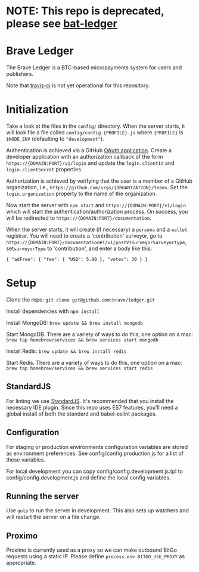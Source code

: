 # NOTE: This repo is deprecated, please see [bat-ledger](https://github.com/brave-intl/bat-ledger)
# Brave Ledger
The Brave Ledger is a BTC-based micropayments system for users and publishers.

Note that [travis-ci](https://travis-ci.org/brave/ledger) is not yet operational for this repository.

# Initialization
Take a look at the files in the `config/` directory.
When the server starts,
it will look file a file called `config/config.{PROFILE}.js` where `{PROFILE}` is `$NODE_ENV` (defaulting to `"development"`).

Authentication is achieved via a GitHub [OAuth application](https://github.com/settings/developers).
Create a developer application with an authorization callback of the form `https://{DOMAIN:PORT}/v1/login` and update the
`login.clientId` and `login.clientSecret` properties.

Authorization is achieved by verifying that the user is a member of a GitHub organization, i.e.,
`https://github.com/orgs/{ORGANIZATION}/teams`.
Set the `login.organization` property to the name of the organization.

Now start the server with `npm start` and `https://{DOMAIN:PORT}/v1/login` which will start the authentication/authorization
process.
On success,
you will be redirected to `https://{DOMAIN:PORT}/documentation`.

When the server starts,
it will create (if necessary) a `persona` and a `wallet` registrar.
You will need to create a 'contribution' surveyor,
go to `https://{DOMAIN:PORT}/documentation#!/v1/postV1SurveyorSurveyortype`,
set`surveyorType` to 'contribution',
and enter a body like this:

    { "adFree": { "fee": { "USD": 5.00 }, "votes": 30 } }

# Setup
Clone the repo: `git clone git@github.com:brave/ledger.git`

Install dependencies with `npm install`

Install MongoDB: `brew update && brew install mongodb`

Start MongoDB. There are a variety of ways to do this, one option on a mac: `brew tap homebrew/services && brew services start mongodb`

Install Redis: `brew update && brew install redis`

Start Redis. There are a variety of ways to do this, one option on a mac: `brew tap homebrew/services && brew services start redis`

## StandardJS

For linting we use [StandardJS](https://github.com/feross/standard). It's recommended that you install the necessary IDE plugin. Since this repo uses ES7 features, you'll need a global install of both the standard and babel-eslint packages.

## Configuration

For staging or production environments configuration variables are stored as environment preferences. See config/config.production.js for a list of these variables.

For local development you can copy config/config.development.js.tpl to config/config.development.js and define the local config variables.

## Running the server

Use `gulp` to run the server in development. This also sets up watchers and will restart the server on a file change.

## Proximo

Proximo is currently used as a proxy so we can make outbound BitGo requests using a static IP. 
Please define `process.env.BITGO_USE_PROXY` as appropriate.
